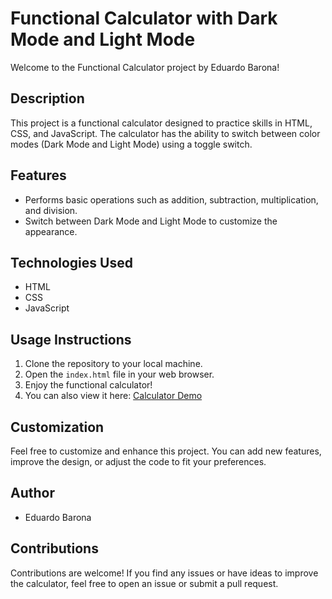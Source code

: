# Functional Calculator with Dark Mode and Light Mode

Welcome to the Functional Calculator project by Eduardo Barona!

## Description

This project is a functional calculator designed to practice skills in HTML, CSS, and JavaScript. The calculator has the ability to switch between color modes (Dark Mode and Light Mode) using a toggle switch.

## Features

- Performs basic operations such as addition, subtraction, multiplication, and division.
- Switch between Dark Mode and Light Mode to customize the appearance.

## Technologies Used

- HTML
- CSS
- JavaScript

## Usage Instructions

1. Clone the repository to your local machine.
2. Open the `index.html` file in your web browser.
3. Enjoy the functional calculator!
4. You can also view it here: [Calculator Demo](https://calculator-edubarona.netlify.app/)

## Customization

Feel free to customize and enhance this project. You can add new features, improve the design, or adjust the code to fit your preferences.

## Author

- Eduardo Barona

## Contributions

Contributions are welcome! If you find any issues or have ideas to improve the calculator, feel free to open an issue or submit a pull request.

